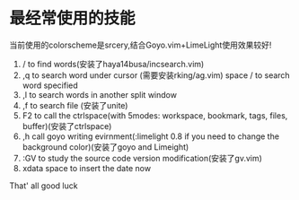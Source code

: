 
# 最经常使用的技能

当前使用的colorscheme是srcery,结合Goyo.vim+LimeLight使用效果较好!

1. / to find words(安装了haya14busa/incsearch.vim)
2. ,q to search word under cursor (需要安装rking/ag.vim)
   space / to search word specified
3. ,l to search words in another split window
4. ,f to search file (安装了unite)
5. F2 to call the ctrlspace(with 5modes: workspace, bookmark, tags, files, buffer)(安装了ctrlspace)
6. ,h call goyo writing evirnment(:limelight 0.8 if you need to change the background color)(安装了goyo and Limeight)
7. :GV to study the source code version modification(安装了gv.vim)
8. xdata space to insert the date now


That' all  good luck
